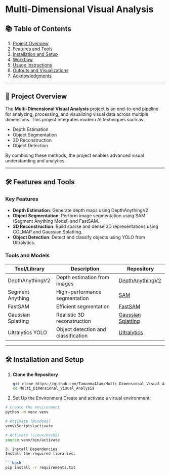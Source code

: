 # Multi-Dimensional Visual Analysis

## 📚 Table of Contents
1. [Project Overview](#project-overview)
2. [Features and Tools](#features-and-tools)
3. [Installation and Setup](#installation-and-setup)
4. [Workflow](#workflow)
5. [Usage Instructions](#usage-instructions)
6. [Outputs and Visualizations](#outputs-and-visualizations)
7. [Acknowledgments](#acknowledgments)

---

## 🚀 Project Overview
The **Multi-Dimensional Visual Analysis** project is an end-to-end pipeline for analyzing, processing, and visualizing visual data across multiple dimensions. This project integrates modern AI techniques such as:

- Depth Estimation
- Object Segmentation
- 3D Reconstruction
- Object Detection

By combining these methods, the project enables advanced visual understanding and analytics.

---

## 🛠️ Features and Tools

### Key Features
- **Depth Estimation**: Generate depth maps using DepthAnythingV2.
- **Object Segmentation**: Perform image segmentation using SAM (Segment Anything Model) and FastSAM.
- **3D Reconstruction**: Build sparse and dense 3D representations using COLMAP and Gaussian Splatting.
- **Object Detection**: Detect and classify objects using YOLO from Ultralytics.

### Tools and Models

| Tool/Library         | Description                                | Repository        |
|----------------------|--------------------------------------------|-------------------|
| DepthAnythingV2       | Depth estimation from images               | [DepthAnythingV2](https://github.com/your-repo/DepthAnythingV2) |
| Segment Anything      | High-performance segmentation              | [SAM](https://github.com/your-repo/SAM) |
| FastSAM              | Efficient segmentation                     | [FastSAM](https://github.com/your-repo/FastSAM) |
| Gaussian Splatting   | Realistic 3D reconstruction                | [Gaussian Splatting](https://github.com/your-repo/Gaussian-Splatting) |
| Ultralytics YOLO      | Object detection and classification        | [Ultralytics](https://github.com/ultralytics/yolov5) |

---

## 🛠️ Installation and Setup

1. **Clone the Repository**
   ```bash
   git clone https://github.com/TamannaAlam/Multi_Dimensional_Visual_Analysis.git
   cd Multi_Dimensional_Visual_Analysis
2. Set Up the Environment
Create and activate a virtual environment:

```bash
# Create the environment
python -m venv venv

# Activate (Windows)
venv\Scripts\activate

# Activate (Linux/macOS)
source venv/bin/activate

3. Install Dependencies
Install the required libraries:

```bash
pip install -r requirements.txt
